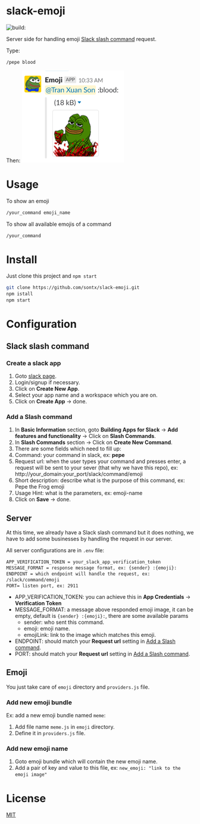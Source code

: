 # slack-emoji

<img src="https://travis-ci.org/sontx/slack-emoji.svg?branch=master" alt="build:">

Server side for handling emoji [Slack slash command](https://api.slack.com/slash-commands) request.

Type:
```bash
/pepe blood
```
Then:
![](https://github.com/sontx/slack-emoji/blob/master/sample.PNG)

# Usage

To show an emoji
```bash
/your_command emoji_name
```

To show all available emojis of a command
```bash
/your_command
```

# Install

Just clone this project and `npm start`

```bash
git clone https://github.com/sontx/slack-emoji.git
npm istall
npm start
```

# Configuration

## Slack slash command

### Create a slack app

1. Goto [slack page](https://api.slack.com/apps).
2. Login/signup if necessary.
3. Click on **Create New App**.
4. Select your app name and a workspace which you are on.
5. Click on **Create App** -> done.

### Add a Slash command

1. In **Basic Information** section, goto **Building Apps for Slack** -> **Add features and functionality** -> Click on **Slash Commands**.
2. In **Slash Commands** section -> Click on **Create New Command**.
3. There are some fields which need to fill up:
  1. Command: your command in slack, ex: **pepe**
  2. Request url: when the user types your command and presses enter, a request will be sent to your sever (that why we have this repo), ex: http://your_domain:your_port/slack/command/emoji
  3. Short description: describe what is the purpose of this command, ex: Pepe the Frog emoji
  4. Usage Hint: what is the parameters, ex: emoji-name
4. Click on **Save** -> done.

## Server

At this time, we already have a Slack slash command but it does nothing, we have to add some businesses by handling the request in our server.

All server configurations are in `.env` file:

```
APP_VERIFICATION_TOKEN = your_slack_app_verification_token
MESSAGE_FORMAT = response message format, ex: {sender} :{emoji}:
ENDPOINT = which endpoint will handle the request, ex: /slack/command/emoji
PORT= listen port, ex: 2911
```

- APP_VERIFICATION_TOKEN: you can achieve this in **App Credentials** -> **Verification Token**
- MESSAGE_FORMAT: a message above responded emoji image, it can be empty, default is `{sender} :{emoji}:`, there are some available params
  - sender: who sent this command.
  - emoji: emoji name.
  - emojiLink: link to the image which matches this emoji.
- ENDPOINT: should match your **Request url** setting in [Add a Slash command](#add-a-slash-command).
- PORT: should match your **Request url** setting in [Add a Slash command](#add-a-slash-command).

## Emoji

You just take care of `emoji` directory and `providers.js` file.

### Add new emoji bundle

Ex: add a new emoji bundle named `meme`:
1. Add file name `meme.js` in `emoji` directory.
2. Define it in `providers.js` file.

### Add new emoji name

1. Goto emoji bundle which will contain the new emoji name.
2. Add a pair of key and value to this file, ex: `new_emoji: "link to the emoji image"`

# License
[MIT](https://github.com/sontx/slack-emoji/blob/master/LICENSE)
